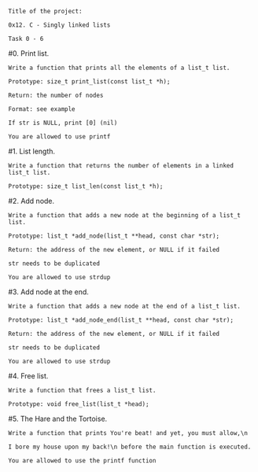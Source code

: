 	Title of the project:

	0x12. C - Singly linked lists

	Task 0 - 6

#0. 	Print list.

	Write a function that prints all the elements of a list_t list.

	Prototype: size_t print_list(const list_t *h);

	Return: the number of nodes

	Format: see example

	If str is NULL, print [0] (nil)

	You are allowed to use printf

#1. 	List length.

	Write a function that returns the number of elements in a linked list_t list.

	Prototype: size_t list_len(const list_t *h);

#2. 	Add node.

	Write a function that adds a new node at the beginning of a list_t list.

	Prototype: list_t *add_node(list_t **head, const char *str);

	Return: the address of the new element, or NULL if it failed

	str needs to be duplicated

	You are allowed to use strdup

#3. 	Add node at the end.

	Write a function that adds a new node at the end of a list_t list.

	Prototype: list_t *add_node_end(list_t **head, const char *str);

	Return: the address of the new element, or NULL if it failed

	str needs to be duplicated

	You are allowed to use strdup

#4. 	Free list.

	Write a function that frees a list_t list.

	Prototype: void free_list(list_t *head);

#5. 	The Hare and the Tortoise.

	Write a function that prints You're beat! and yet, you must allow,\n

	I bore my house upon my back!\n before the main function is executed.

	You are allowed to use the printf function
